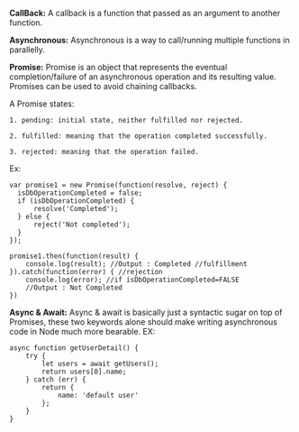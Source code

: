 **CallBack:** A callback is a function that passed as an argument to another function.

**Asynchronous:** Asynchronous is a way to call/running multiple functions in parallelly.

**Promise:** Promise is an object that represents the eventual completion/failure of an asynchronous operation and its resulting value.
  Promises can be used to avoid chaining callbacks. 
  
  A Promise states:

    1. pending: initial state, neither fulfilled nor rejected.

    2. fulfilled: meaning that the operation completed successfully.

    3. rejected: meaning that the operation failed.
Ex:
  
    var promise1 = new Promise(function(resolve, reject) {
      isDbOperationCompleted = false;
      if (isDbOperationCompleted) {
          resolve('Completed');
      } else {
          reject('Not completed');
      }
    });

    promise1.then(function(result) {
        console.log(result); //Output : Completed //fulfillment
    }).catch(function(error) { //rejection
        console.log(error); //if isDbOperationCompleted=FALSE                                                  
        //Output : Not Completed
    })
    
**Async & Await:** Async & await is basically just a syntactic sugar on top of Promises, these two keywords alone should make writing asynchronous code in Node much more bearable.
EX:

    async function getUserDetail() {
        try {
            let users = await getUsers();
            return users[0].name;
        } catch (err) {
            return {
                name: 'default user'
            };
        }
    }
